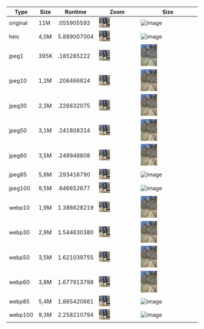 <style>
img {
    height: 30%;
    width: 30%;
}
</style>

| Type     | Size    | Runtime | Zoom    |Size     |
| -------- | ------- | ------- | ------- | ------- |
| original | 11M | .055905593 | ![image](out/mini_webp_original_IMG_20200315_125023.jpg) |  ![image](out/original_IMG_20200315_125023.jpg) | 
| heic | 4,0M | 5.889007004 | ![image](out/mini_heic_IMG_20200315_125023.jpg.png) |  ![image](out/IMG_20200315_125023.jpg.heic) | 
| jpeg1 | 395K | .185285222 | ![image](out/mini_jpeg1_IMG_20200315_125023.jpg.png) |  ![image](out/1_IMG_20200315_125023.jpg) | 
| jpeg10 | 1,2M | .206466824 | ![image](out/mini_jpeg10_IMG_20200315_125023.jpg.png) |  ![image](out/10_IMG_20200315_125023.jpg) | 
| jpeg30 | 2,3M | .226632075 | ![image](out/mini_jpeg30_IMG_20200315_125023.jpg.png) |  ![image](out/30_IMG_20200315_125023.jpg) | 
| jpeg50 | 3,1M | .241808314 | ![image](out/mini_jpeg50_IMG_20200315_125023.jpg.png) |  ![image](out/50_IMG_20200315_125023.jpg) | 
| jpeg60 | 3,5M | .249948808 | ![image](out/mini_jpeg60_IMG_20200315_125023.jpg.png) |  ![image](out/60_IMG_20200315_125023.jpg) | 
| jpeg85 | 5,6M | .293416790 | ![image](out/mini_jpeg85_IMG_20200315_125023.jpg.png) |  ![image](out/85_IMG_20200315_125023.jpg) | 
| jpeg100 | 9,5M | .646652677 | ![image](out/mini_jpeg100_IMG_20200315_125023.jpg.png) |  ![image](out/100_IMG_20200315_125023.jpg) | 
| webp10 | 1,9M | 1.386628219 | ![image](out/mini_webp10_IMG_20200315_125023.jpg) |  ![image](out/10_IMG_20200315_125023.jpg.webp) | 
| webp30 | 2,9M | 1.544630380 | ![image](out/mini_webp30_IMG_20200315_125023.jpg) |  ![image](out/30_IMG_20200315_125023.jpg.webp) | 
| webp50 | 3,5M | 1.621039755 | ![image](out/mini_webp50_IMG_20200315_125023.jpg) |  ![image](out/50_IMG_20200315_125023.jpg.webp) | 
| webp60 | 3,8M | 1.677913798 | ![image](out/mini_webp60_IMG_20200315_125023.jpg) |  ![image](out/60_IMG_20200315_125023.jpg.webp) | 
| webp85 | 5,4M | 1.865420661 | ![image](out/mini_webp85_IMG_20200315_125023.jpg) |  ![image](out/85_IMG_20200315_125023.jpg.webp) | 
| webp100 | 9,3M | 2.258210794 | ![image](out/mini_webp100_IMG_20200315_125023.jpg) |  ![image](out/100_IMG_20200315_125023.jpg.webp) | 
